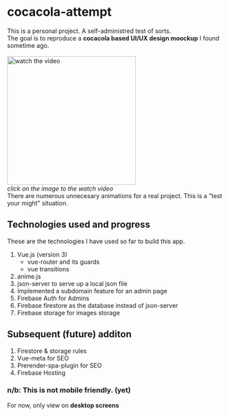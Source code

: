 # cocacola-attempt
This is a personal project. A self-administred test of sorts.<br>
The goal is to reproduce a **cocacola based UI/UX design moockup** I found sometime ago.<br><br>
[<img src="https://firebasestorage.googleapis.com/v0/b/cocacola-attempt.appspot.com/o/Images%2FHomePoster%2Fcocacola-attempt-poster.JPG?alt=media&token=4b4dfcef-0bd3-48f6-a5fa-429be3f01a62" width="300" alt="watch the video" title="Click to watch the video">](https://firebasestorage.googleapis.com/v0/b/cocacola-attempt.appspot.com/o/videos%2FUIMockup%2FUIVideo.mp4?alt=media&token=db4c0020-80f3-431b-8837-277df4328679)<br>
*click on the image to the watch video* <br>
There are numerous unnecesary animations for a real project. This is a "test your might" situation.


## Technologies used and progress
These are the technologies I have used so far to build this app.
1. Vue.js (version 3)
    * vue-router and its guards
    * vue transitions
2. anime.js
3. json-server to serve up a local json file
4. Implemented a subdomain feature for an admin page
5. Firebase Auth for Admins
6. Firebase firestore as the database instead of json-server
7. Firebase storage for images storage

## Subsequent (future) additon
1. Firestore & storage rules  
2. Vue-meta for SEO
3. Prerender-spa-plugin for SEO
4. Firebase Hosting

### n/b: This is not mobile friendly. (yet)
For now, only view on **desktop screens**
